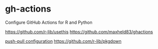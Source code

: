 # gh-actions
 Configure GitHub Actions for R and Python

https://github.com/r-lib/usethis
https://github.com/maxheld83/ghactions

[push-pull configuration](https://help.github.com/en/actions/reference/workflow-syntax-for-github-actions)
https://github.com/r-lib/pkgdown
